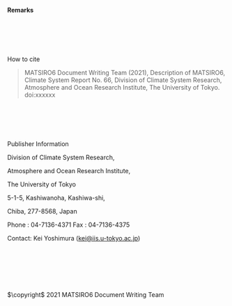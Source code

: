 **Remarks**

\
\
\
<br/>

How to cite

> MATSIRO6 Document Writing Team (2021), Description of MATSIRO6, Climate System Report No. 66, Division of Climate System Research, Atmosphere and Ocean Research Institute, The University of Tokyo. doi:xxxxxx

\
\
\
<br/>

Publisher Information

Division of Climate System Research,

Atmosphere and Ocean Research Institute,

The University of Tokyo

5-1-5, Kashiwanoha, Kashiwa-shi,

Chiba, 277-8568, Japan

Phone : 04-7136-4371 Fax : 04-7136-4375

Contact: Kei Yoshimura (kei@iis.u-tokyo.ac.jp)

\
\
\
\
<br/>

$\copyright$ 2021 MATSIRO6 Document Writing Team
